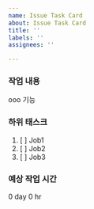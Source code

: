 ```yaml
---
name: Issue Task Card
about: Issue Task Card
title: ''
labels: ''
assignees: ''

---
```


### 작업 내용
ooo 기능

### 하위 태스크
1. [ ] Job1
2. [ ] Job2
3. [ ] Job3

### 예상 작업 시간
0 day 0 hr
